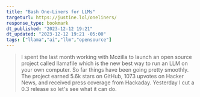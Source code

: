 ```yaml
---
title: "Bash One-Liners for LLMs"
targeturl: https://justine.lol/oneliners/
response_type: bookmark
dt_published: "2023-12-12 19:21"
dt_updated: "2023-12-12 19:21 -05:00"
tags: ["llama","ai","llm","opensource"]
---
```


> I spent the last month working with Mozilla to launch an open source project called llamafile which is the new best way to run an LLM on your own computer. So far things have been going pretty smoothly. The project earned 5.6k stars on GitHub, 1073 upvotes on Hacker News, and received press coverage from Hackaday. Yesterday I cut a 0.3 release so let's see what it can do. 